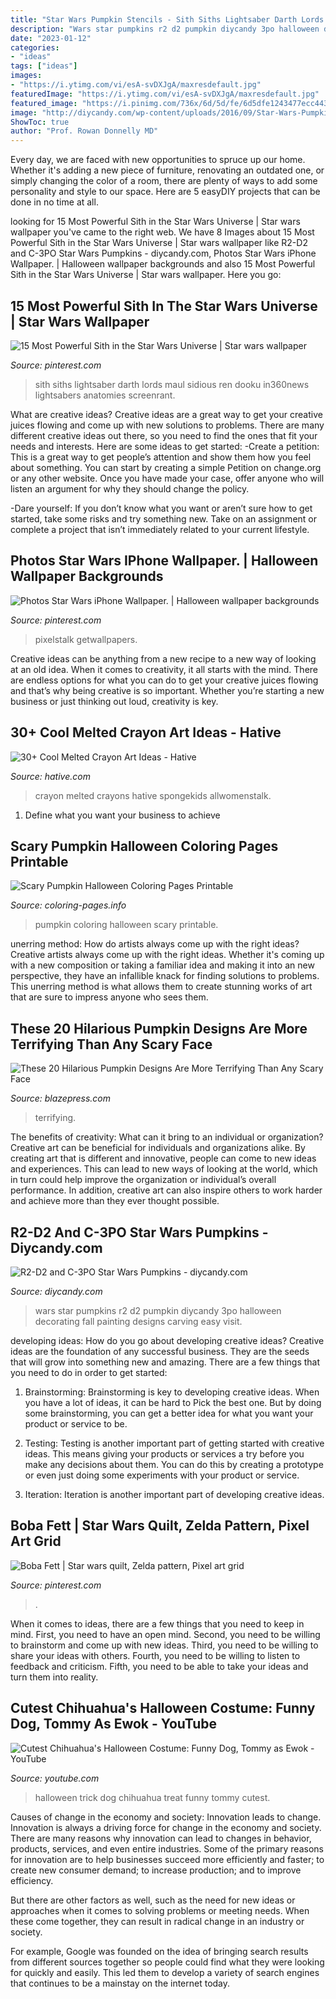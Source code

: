 ```yaml
---
title: "Star Wars Pumpkin Stencils - Sith Siths Lightsaber Darth Lords Maul Sidious Ren Dooku In360news Lightsabers Anatomies Screenrant"
description: "Wars star pumpkins r2 d2 pumpkin diycandy 3po halloween decorating fall painting designs carving easy visit"
date: "2023-01-12"
categories:
- "ideas"
tags: ["ideas"]
images:
- "https://i.ytimg.com/vi/esA-svDXJgA/maxresdefault.jpg"
featuredImage: "https://i.ytimg.com/vi/esA-svDXJgA/maxresdefault.jpg"
featured_image: "https://i.pinimg.com/736x/6d/5d/fe/6d5dfe1243477ecc443f99a44cf06e54--most-powerful-sith.jpg"
image: "http://diycandy.com/wp-content/uploads/2016/09/Star-Wars-Pumpkins-Craft-7.jpg"
ShowToc: true
author: "Prof. Rowan Donnelly MD"
---
```



Every day, we are faced with new opportunities to spruce up our home. Whether it's adding a new piece of furniture, renovating an outdated one, or simply changing the color of a room, there are plenty of ways to add some personality and style to our space. Here are 5 easyDIY projects that can be done in no time at all.

	

		
looking for 15 Most Powerful Sith in the Star Wars Universe | Star wars wallpaper you've came to the right web. We have 8 Images about 15 Most Powerful Sith in the Star Wars Universe | Star wars wallpaper like R2-D2 and C-3PO Star Wars Pumpkins - diycandy.com, Photos Star Wars iPhone Wallpaper. | Halloween wallpaper backgrounds and also 15 Most Powerful Sith in the Star Wars Universe | Star wars wallpaper. Here you go:
		
    
## 15 Most Powerful Sith In The Star Wars Universe | Star Wars Wallpaper

<img loading=lazy src="https://i.pinimg.com/736x/6d/5d/fe/6d5dfe1243477ecc443f99a44cf06e54--most-powerful-sith.jpg" onerror="this.onerror=null;this.src='https://tse4.mm.bing.net/th?id=OIP.MT_1TOLziAxuzUxNnb_XRgHaDt&amp;pid=15.1';" alt="15 Most Powerful Sith in the Star Wars Universe | Star wars wallpaper">

_Source: pinterest.com_

>sith siths lightsaber darth lords maul sidious ren dooku in360news lightsabers anatomies screenrant. 

	

What are creative ideas?
Creative ideas are a great way to get your creative juices flowing and come up with new solutions to problems. There are many different creative ideas out there, so you need to find the ones that fit your needs and interests. Here are some ideas to get started: 
-Create a petition: This is a great way to get people’s attention and show them how you feel about something. You can start by creating a simple Petition on change.org or any other website. Once you have made your case, offer anyone who will listen an argument for why they should change the policy. 

-Dare yourself: If you don’t know what you want or aren’t sure how to get started, take some risks and try something new. Take on an assignment or complete a project that isn’t immediately related to your current lifestyle.

    
## Photos Star Wars IPhone Wallpaper. | Halloween Wallpaper Backgrounds

<img loading=lazy src="https://i.pinimg.com/originals/0c/f4/a5/0cf4a5ff606b5b7ec3ee901313b5052a.jpg" onerror="this.onerror=null;this.src='https://tse3.mm.bing.net/th?id=OIP.avGB0bcdnPJcIa--icniIwHaNK&amp;pid=15.1';" alt="Photos Star Wars iPhone Wallpaper. | Halloween wallpaper backgrounds">

_Source: pinterest.com_

>pixelstalk getwallpapers. 

	

Creative ideas can be anything from a new recipe to a new way of looking at an old idea. When it comes to creativity, it all starts with the mind. There are endless options for what you can do to get your creative juices flowing and that’s why being creative is so important. Whether you’re starting a new business or just thinking out loud, creativity is key.

    
## 30+ Cool Melted Crayon Art Ideas - Hative

<img loading=lazy src="http://hative.com/wp-content/uploads/2014/04/melted-crayon-art/7-you-are-my-sunshine.jpg" onerror="this.onerror=null;this.src='https://tse1.mm.bing.net/th?id=OIP.wfYKYZ7HG_57JvzGlN3VtgHaJ4&amp;pid=15.1';" alt="30+ Cool Melted Crayon Art Ideas - Hative">

_Source: hative.com_

>crayon melted crayons hative spongekids allwomenstalk. 

	

1. Define what you want your business to achieve 

    
## Scary Pumpkin Halloween Coloring Pages Printable

<img loading=lazy src="https://coloring-pages.info/images/ccovers/1538578031scary-pumpkin-halloween.png" onerror="this.onerror=null;this.src='https://tse1.mm.bing.net/th?id=OIP.ddZODj36N6XanT4QfxjayQHaKe&amp;pid=15.1';" alt="Scary Pumpkin Halloween Coloring Pages Printable">

_Source: coloring-pages.info_

>pumpkin coloring halloween scary printable. 

	

unerring method: How do artists always come up with the right ideas?
Creative artists always come up with the right ideas. Whether it's coming up with a new composition or taking a familiar idea and making it into an new perspective, they have an infallible knack for finding solutions to problems. This unerring method is what allows them to create stunning works of art that are sure to impress anyone who sees them.

    
## These 20 Hilarious Pumpkin Designs Are More Terrifying Than Any Scary Face

<img loading=lazy src="https://cdn.statically.io/img/blazepress.com/.image/c_fit,h_600,w_600/MTUxMDY3Nzk0OTY3MDQ2MDg1/funny-pumpkin-designs-12.jpg?quality=100&amp;f=auto" onerror="this.onerror=null;this.src='https://tse4.mm.bing.net/th?id=OIP.Ds1WLeJ7QpBGyMYjKYhYfwAAAA&amp;pid=15.1';" alt="These 20 Hilarious Pumpkin Designs Are More Terrifying Than Any Scary Face">

_Source: blazepress.com_

>terrifying. 

	

The benefits of creativity: What can it bring to an individual or organization?
Creative art can be beneficial for individuals and organizations alike. By creating art that is different and innovative, people can come to new ideas and experiences. This can lead to new ways of looking at the world, which in turn could help improve the organization or individual’s overall performance. In addition, creative art can also inspire others to work harder and achieve more than they ever thought possible.

    
## R2-D2 And C-3PO Star Wars Pumpkins - Diycandy.com

<img loading=lazy src="http://diycandy.com/wp-content/uploads/2016/09/Star-Wars-Pumpkins-Craft-7.jpg" onerror="this.onerror=null;this.src='https://tse3.mm.bing.net/th?id=OIP.HTix8ykHQW_jUSxxFabcxAHaLJ&amp;pid=15.1';" alt="R2-D2 and C-3PO Star Wars Pumpkins - diycandy.com">

_Source: diycandy.com_

>wars star pumpkins r2 d2 pumpkin diycandy 3po halloween decorating fall painting designs carving easy visit. 

	

developing ideas: How do you go about developing creative ideas?
Creative ideas are the foundation of any successful business. They are the seeds that will grow into something new and amazing. There are a few things that you need to do in order to get started:
1. Brainstorming: Brainstorming is key to developing creative ideas. When you have a lot of ideas, it can be hard to Pick the best one. But by doing some brainstorming, you can get a better idea for what you want your product or service to be.

2. Testing: Testing is another important part of getting started with creative ideas. This means giving your products or services a try before you make any decisions about them. You can do this by creating a prototype or even just doing some experiments with your product or service.

3. Iteration: Iteration is another important part of developing creative ideas.

    
## Boba Fett | Star Wars Quilt, Zelda Pattern, Pixel Art Grid

<img loading=lazy src="https://i.pinimg.com/736x/d0/d7/38/d0d738cc5d32f1833d6f52a96edf8b7a.jpg" onerror="this.onerror=null;this.src='https://tse1.mm.bing.net/th?id=OIP.1nyrxtBJA9VrHg9KUZwLCAHaIT&amp;pid=15.1';" alt="Boba Fett | Star wars quilt, Zelda pattern, Pixel art grid">

_Source: pinterest.com_

>. 

	

When it comes to ideas, there are a few things that you need to keep in mind. First, you need to have an open mind. Second, you need to be willing to brainstorm and come up with new ideas. Third, you need to be willing to share your ideas with others. Fourth, you need to be willing to listen to feedback and criticism. Fifth, you need to be able to take your ideas and turn them into reality.

    
## Cutest Chihuahua&#039;s Halloween Costume: Funny Dog, Tommy As Ewok - YouTube

<img loading=lazy src="https://i.ytimg.com/vi/esA-svDXJgA/maxresdefault.jpg" onerror="this.onerror=null;this.src='https://tse3.mm.bing.net/th?id=OIP.iKblyQNo3UUx1gUbPjWX8AHaEK&amp;pid=15.1';" alt="Cutest Chihuahua&#039;s Halloween Costume: Funny Dog, Tommy as Ewok - YouTube">

_Source: youtube.com_

>halloween trick dog chihuahua treat funny tommy cutest. 

	

Causes of change in the economy and society: Innovation leads to change.
Innovation is always a driving force for change in the economy and society. There are many reasons why innovation can lead to changes in behavior, products, services, and even entire industries. 
Some of the primary reasons for innovation are to help businesses succeed more efficiently and faster; to create new consumer demand; to increase production; and to improve efficiency. 

But there are other factors as well, such as the need for new ideas or approaches when it comes to solving problems or meeting needs. When these come together, they can result in radical change in an industry or society.

For example, Google was founded on the idea of bringing search results from different sources together so people could find what they were looking for quickly and easily. This led them to develop a variety of search engines that continues to be a mainstay on the internet today.

